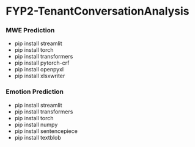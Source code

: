 # FYP2-TenantConversationAnalysis

### MWE Prediction
- pip install streamlit
- pip install torch
- pip install transformers
- pip install pytorch-crf
- pip install openpyxl
- pip install xlsxwriter

### Emotion Prediction
- pip install streamlit 
- pip install transformers 
- pip install torch 
- pip install numpy 
- pip install sentencepiece
- pip install textblob
